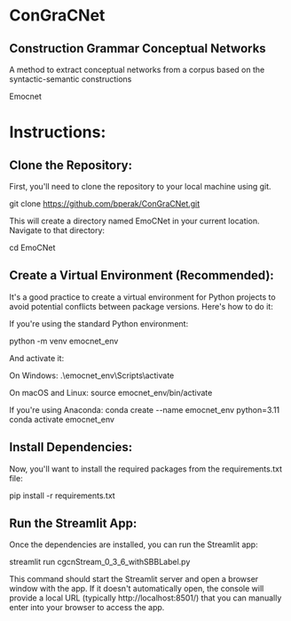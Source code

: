 # ConGraCNet
## Construction Grammar Conceptual Networks
A method to extract conceptual networks from a corpus based on the syntactic-semantic constructions

Emocnet

# Instructions:
## Clone the Repository:

First, you'll need to clone the repository to your local machine using git.

git clone https://github.com/bperak/ConGraCNet.git

This will create a directory named EmoCNet in your current location. Navigate to that directory:

cd EmoCNet

## Create a Virtual Environment (Recommended):

It's a good practice to create a virtual environment for Python projects to avoid potential conflicts between package versions. Here's how to do it:

If you're using the standard Python environment:

python -m venv emocnet_env

And activate it:

On Windows:
.\emocnet_env\Scripts\activate

On macOS and Linux:
source emocnet_env/bin/activate

If you're using Anaconda:
conda create --name emocnet_env python=3.11
conda activate emocnet_env

## Install Dependencies:

Now, you'll want to install the required packages from the requirements.txt file:

pip install -r requirements.txt

## Run the Streamlit App:

Once the dependencies are installed, you can run the Streamlit app:

streamlit run cgcnStream_0_3_6_withSBBLabel.py

This command should start the Streamlit server and open a browser window with the app. If it doesn't automatically open, the console will provide a local URL (typically http://localhost:8501/) that you can manually enter into your browser to access the app.

